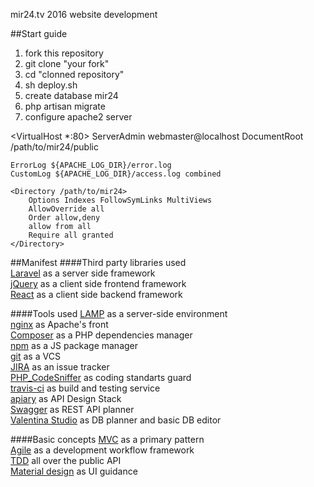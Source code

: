 mir24.tv 2016 website development

##Start guide
 1) fork this repository
 2) git clone "your fork"
 3) cd "clonned repository"
 4) sh deploy.sh
 5) create database mir24
 6) php artisan migrate
 7) configure apache2 server

<VirtualHost *:80>
    ServerAdmin webmaster@localhost
    DocumentRoot /path/to/mir24/public

    ErrorLog ${APACHE_LOG_DIR}/error.log
    CustomLog ${APACHE_LOG_DIR}/access.log combined

    <Directory /path/to/mir24>
        Options Indexes FollowSymLinks MultiViews
        AllowOverride all
        Order allow,deny
        allow from all
        Require all granted
    </Directory>

</VirtualHost>

##Manifest
####Third party libraries used  
[Laravel](https://laravel.com) as a server side framework  
[jQuery](https://jquery.com/) as a client side frontend framework  
[React](https://facebook.github.io/react/) as a client side backend framework  

####Tools used 
[LAMP](https://en.wikipedia.org/wiki/LAMP_(software_bundle)) as a server-side environment  
[nginx](http://nginx.org/) as Apache's front  
[Composer](https://getcomposer.org/) as a PHP dependencies manager  
[npm](https://www.npmjs.com/) as a JS package manager  
[git](https://git-scm.com/) as a VCS  
[JIRA](https://mir24tv.atlassian.net/secure/RapidBoard.jspa?projectKey=MIR24) as an issue tracker  
[PHP_CodeSniffer](https://github.com/squizlabs/PHP_CodeSniffer) as coding standarts guard  
[travis-ci](https://travis-ci.org/) as build and testing service  
[apiary](https://apiary.io/) as API Design Stack  
[Swagger](http://swagger.io/) as REST API planner  
[Valentina Studio](https://www.valentina-db.com/en/download-valentina-studio) as DB planner and basic DB editor

####Basic concepts
[MVC](https://docs.phalconphp.com/en/latest/reference/mvc.html) as a primary pattern  
[Agile](http://agilemanifesto.org/iso/en/) as a development workflow framework  
[TDD](https://en.wikipedia.org/wiki/Test-driven_development) all over the public API  
[Material design](https://www.google.com/design/spec/material-design/introduction.html) as UI guidance
